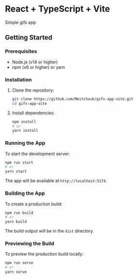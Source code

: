 # React + TypeScript + Vite

Simple gifs app

## Getting Started

### Prerequisites

- Node.js (v14 or higher)
- npm (v6 or higher) or yarn

### Installation

1. Clone the repository:

   ```sh
   git clone https://github.com/Meitchouk/gifs-app-vite.git
   cd gifs-app-vite
   ```

2. Install dependencies:

   ```sh
   npm install
   # or
   yarn install
   ```

### Running the App

To start the development server:

```sh
npm run start
# or
yarn start
```

The app will be available at `http://localhost:5174`.

### Building the App

To create a production build:

```sh
npm run build
# or
yarn build

```

The build output will be in the `dist` directory.

### Previewing the Build

To preview the production build locally:

```sh
npm run serve
# or
yarn serve
```
